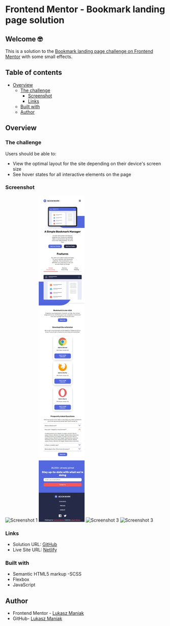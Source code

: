 # Frontend Mentor - Bookmark landing page solution

## Welcome 🤓

This is a solution to the [Bookmark landing page challenge on Frontend Mentor](https://www.frontendmentor.io/challenges/bookmark-landing-page-5d0b588a9edda32581d29158) with some small effects.

## Table of contents

- [Overview](#overview)
  - [The challenge](#the-challenge)
    - [Screenshot](#screenshot)
    - [Links](#links)
  - [Built with](#built-with)
  - [Author](#author)

## Overview

### The challenge

Users should be able to:

- View the optimal layout for the site depending on their device's screen size
- See hover states for all interactive elements on the page
<!-- - Receive an error message when the newsletter form is submitted if:
  - The input field is empty
  - The email address is not formatted correctly -->

### Screenshot

![Screenshot 1](/screenshots/screen1.jpg?raw=true 'Screenshot 1 (desktop)')
![Screenshot 2](/screenshots/screen2.jpeg?raw=true 'Screenshot 2 (mobile)')
![Screenshot 3](/screenshots/screen3.jpeg?raw=true 'Screenshot 3')
![Screenshot 3](/screenshots/screen4.jpeg?raw=true 'Screenshot 3')

### Links

- Solution URL: [GitHub](https://github.com/Mejniak/Frontend-Mentor-Bookmark-landing-page)
- Live Site URL: [Netlify](https://bookmarklanding-lukas.netlify.app/)

### Built with

- Semantic HTML5 markup
  -SCSS
- Flexbox
- JavaScript

## Author

- Frontend Mentor - [Lukasz Maniak](https://www.frontendmentor.io/profile/Mejniak)
- GitHub- [Lukasz Maniak](https://github.com/Mejniak)

